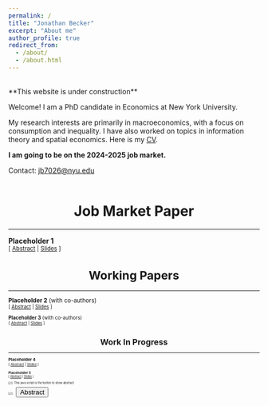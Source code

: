 ```yaml
---
permalink: /
title: "Jonathan Becker"
excerpt: "About me"
author_profile: true
redirect_from: 
  - /about/
  - /about.html
---
```


<br />
**This website is under construction**

Welcome! I am a PhD candidate in Economics at New York University.  

My research interests are primarily in macroeconomics, with a focus on consumption and inequality. I have also worked on topics in information theory and spatial economics. Here is my [CV](files/).

**I am going to be on the 2024-2025 job market.**

Contact: jb7026@nyu.edu <br><br/>


# <center> Job Market Paper  </center>
- - -

**Placeholder 1** <br />
<small>[ <a href="#/" onclick="visib('Placeholder1')">Abstract</a> | [Slides][Slides1] ] 

<div id="Placeholder1" style="display: none; text-align: justify; line-height: 1.2" ><small>
Abstract text 1.
</small><br><br/></div>

[Slides1]: http://arxiv.org

# <center> Working Papers  </center>
- - -

**Placeholder 2** (with co-authors) <br />
<small>[ <a href="#/" onclick="visib('Placeholder2')">Abstract</a> | [Slides][Slides2] ] 

<div id="Placeholder2" style="display: none; text-align: justify; line-height: 1.2" ><small>
Abstract text 2.
</small><br><br/></div>

[Slides2]: https://arxiv.org

**Placeholder 3** (with co-authors) <br />
<small>[ <a href="#/" onclick="visib('Placeholder3')">Abstract</a> | [Slides][Slides3] ] 

<div id="Placeholder3" style="display: none; text-align: justify; line-height: 1.2" ><small>
Abstract text 3.
</small><br><br/></div>

[Slides3]: https://arxiv.org/

# <center> Work In Progress  </center>
- - -

**Placeholder 4** <br />
<small>[ <a href="#/" onclick="visib('Placeholder4')">Abstract</a> | [Slides][Slides4] ] 

<div id="Placeholder4" style="display: none; text-align: justify; line-height: 1.2" ><small>
Abstract text 4.
</small><br><br/></div>

[Slides4]: https://arxiv.org/

**Placeholder 5** <br />
<small>[ <a href="#/" onclick="visib('Placeholder5')">Abstract</a> | [Slides][Slides4] ] 

<div id="Placeholder5" style="display: none; text-align: justify; line-height: 1.2" ><small>
Abstract text 5.
</small><br><br/></div>

[Slides4]: https://arxiv.org/


[//]: This java script is the button to show abstract
 <script>
  function visib(id) {
   var x = document.getElementById(id);
   if (x.style.display === "block") {
     x.style.display = "none";
   } else {
     x.style.display = "block";
   }
 }
 </script>

 [//]:&emsp;<button onclick="visib('polariz')" class="btn btn--inverse btn--small">Abstract</button>

